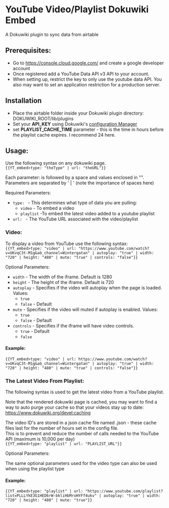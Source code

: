 # YouTube Video/Playlist Dokuwiki Embed

A Dokuwiki plugin to sync data from airtable

## Prerequisites:

* Go to https://console.cloud.google.com/ and create a google developer account
* Once registered add a YouTube Data API v3 API to your account.
* When setting up, restrict the key to only use the youtube data API. You also may want to set an application
  restriction for a production server.

## Installation

* Place the airtable folder inside your Dokuwiki plugin directory:
  DOKUWIKI_ROOT/lib/plugins
* Set your **API_KEY** using Dokuwiki's [configuration Manager](https://www.dokuwiki.org/plugin:config)
* set **PLAYLIST_CACHE_TIME** parameter - this is the time in hours before the playlist cache expires. I recommend 24 here.

## Usage:

Use the following syntax on any dokuwiki page.  
`{{YT_embed>type: "theType" | url: "theURL"}}`

Each parameter: is followed by a space and values enclosed in "". Parameters are separated by ' | ' (note the importance
of spaces here)

Required Parameters:

* `type: ` - This determines what type of data you are pulling:
  * `video` - To embed a video
  * `playlist` -To embed the latest video added to a youtube playlist
* `url: ` - The YouTube URL associated with the video/playlist

### Video:

To display a video from YouTube use the following syntax:  
`{{YT_embed>type: "video" | url: "https://www.youtube.com/watch?v=UKvqC3t-M1g&ab_channel=Wintergatan" | autoplay: "true" | width: "720" | height: "480" | mute: "true" | controls: "false"}}`

Optional Parameters:

* `width` - The width of the iframe. Default is 1280
* `height` - The height of the iframe. Default is 720
* `autoplay` - Specifies if the video will autoplay when the page is loaded. Values:
  * `true`
  * `false` - Default
* `mute` - Specifies if the video will muted if autoplay is enabled. Values:
  * `true`
  * `false` - Default
* `controls` - Specifies if the iframe will have video controls.
  * `true` - Default
  * `false`
#### Example:

`{{YT_embed>type: "video" | url: https://www.youtube.com/watch?v=UKvqC3t-M1g&ab_channel=Wintergatan" | autoplay: "true" | width: "720" | height: "480" | mute: "true" | controls: "false"}}`

### The Latest Video From Playlist:

The following syntax is used to get the latest video from a YouTube playlist.

Note that the rendered dokuwiki page is cached, you may want to find a way to auto purge your cache so that your videos stay up to date: https://www.dokuwiki.org/devel:caching


The video ID's are stored in a json cache file named <playlistID>.json - these cache files last for the number of hours set in the config file.  
This is to prevent and reduce the number of calls needed to the YouTube API (maximum is 10,000 per day)  
`{{YT_embed>type: "playlist" | url: "PLAYLIST_URL"}}`  


Optional Parameters:

The same optional parameters used for the video type can also be used when using the playlist type

#### Example:

`{{YT_embed>type: "playlist" | url: "https://www.youtube.com/playlist?list=PLLLYkE3G1HED6rW-bkliHbMroHYFf4ukv" | autoplay: "true" | width: "720" | height: "480" | mute: "true"}}`
